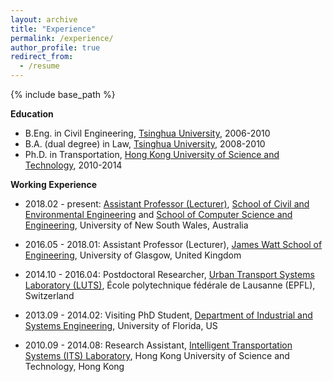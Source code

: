 ```yaml
---
layout: archive
title: "Experience"
permalink: /experience/
author_profile: true
redirect_from:
  - /resume
---
```


{% include base_path %}

**Education**

* B.Eng. in Civil Engineering, [Tsinghua University](https://www.tsinghua.edu.cn/publish/thu2018en/index.html), 2006-2010
* B.A. (dual degree) in Law, [Tsinghua University](https://www.tsinghua.edu.cn/publish/thu2018en/index.html), 2008-2010
* Ph.D. in Transportation, [Hong Kong University of Science and Technology](https://www.ust.hk/home), 2010-2014

**Working Experience**

* 2018.02 - present: [Assistant Professor (Lecturer)](https://research.unsw.edu.au/people/dr-wei-liu), [School of Civil and Environmental Engineering](https://www.engineering.unsw.edu.au/civil-engineering/staff/wei-liu) and [School of Computer Science and Engineering](https://www.engineering.unsw.edu.au/computer-science-engineering/lecturer-wei-liu), University of New South Wales, Australia

* 2016.05 - 2018.01: Assistant Professor (Lecturer), [James Watt School of Engineering](https://www.gla.ac.uk/schools/engineering/), University of Glasgow, United Kingdom

* 2014.10 - 2016.04: Postdoctoral Researcher, [Urban Transport Systems Laboratory (LUTS)](https://www.epfl.ch/labs/luts/), École polytechnique fédérale de Lausanne (EPFL), Switzerland

* 2013.09 - 2014.02: Visiting PhD Student, [Department of Industrial and Systems Engineering](https://www.ise.ufl.edu/), University of Florida, US

* 2010.09 - 2014.08: Research Assistant, [Intelligent Transportation Systems (ITS) Laboratory](https://sites.google.com/view/hkustits/home), Hong Kong University of Science and Technology, Hong Kong
